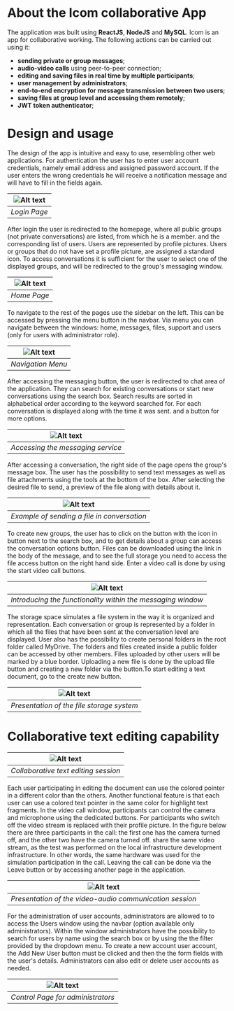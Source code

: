 
# About the Icom collaborative App


The application was built using **ReactJS**, **NodeJS** and **MySQL**. Icom is an app for collaborative working. The following actions can be carried out using it:
-   **sending private or group messages**;
-   **audio-video calls** using peer-to-peer connection;
-   **editing and saving files in real time by multiple participants**;
-   **user management by administrators**;
-   **end-to-end encryption for message transmission between two users**;
-   **saving files at group level and accessing them remotely**;
-   **JWT token authenticator**;


# Design and usage 


The design of the app is intuitive and easy to use, resembling other 
web applications. For authentication the user has to enter
user account credentials, namely email address and assigned password
account. If the user enters the wrong credentials he will receive
a notification message and will have to fill in the fields again.

| ![Alt text ](./pictures/image.png) | 
|:--:| 
| *Login Page* |

After login the user is redirected to the homepage,
where all public groups (not private conversations) are listed, from which he is a member.
and the corresponding list of users. Users are
represented by profile pictures. Users or groups that do not have
set a profile picture, are assigned a standard icon. To access
conversations it is sufficient for the user to select one of the displayed groups,
and will be redirected to the group's messaging window.

| ![Alt text ](./pictures/image-1.png) | 
|:--:| 
| *Home Page* |

To navigate to the rest of the pages use the sidebar on the left.
This can be accessed by pressing the menu button in the navbar. Via
menu you can navigate between the windows: home, messages, files,
support and users (only for users with administrator role).

| ![Alt text ](./pictures/image-2.png) | 
|:--:| 
| *Navigation Menu* |

After accessing the messaging button, the user is redirected to
chat area of the application. They can search for existing conversations
or start new conversations using the search box. Search results
are sorted in alphabetical order according to the keyword searched for. For each
conversation is displayed along with the time it was sent.
and a button for more options.

| ![Alt text ](./pictures/image-3.png) | 
|:--:| 
| *Accessing the messaging service* |

After accessing a conversation, the right side of the page opens
the group's message box. The user has the possibility to send
text messages as well as file attachments using the tools at the bottom of the
box. After selecting the desired file to send, a
preview of the file along with details about it.

| ![Alt text ](./pictures/image-4.png) | 
|:--:| 
| *Example of sending a file in conversation* |

To create new groups, the user has to click on the button with the icon in
button next to the search box, and to get details about a
group can access the conversation options button. Files can be
downloaded using the link in the body of the message, and to see the full
storage you need to access the file access button on the right hand side. Enter
a video call is done by using the start video call buttons.

| ![Alt text ](./pictures/image-5.png) | 
|:--:| 
| *Introducing the functionality within the messaging window* |

The storage space simulates a file system in the way it is organized and
representation. Each conversation or group is represented by a folder in which
all the files that have been sent at the conversation level are displayed. User
also has the possibility to create personal folders in the root folder called
MyDrive. The folders and files created inside a public folder can be
accessed by other members. Files uploaded by other users will be marked
by a blue border. Uploading a new file is done by
the upload file button and creating a new folder via the
button.To start editing a text document, go to
the create new button.

| ![Alt text ](./pictures/image-6.png) | 
|:--:| 
| *Presentation of the file storage system* |

# Collaborative text editing capability


| ![Alt text ](./pictures/image-7.png) | 
|:--:| 
| *Collaborative text editing session* |

Each user participating in editing the document can use the
colored pointer in a different color than the others. Another functional feature is
that each user can use a colored text pointer in the same color for
highlight text fragments. In the video call window, participants can control the camera
and microphone using the dedicated buttons. For participants who switch off
the video stream is replaced with their profile picture. In the figure
below there are three participants in the call: the first one has the camera turned off, and the other two have the camera turned off.
share the same video stream, as the test was performed on the local infrastructure
development infrastructure. In other words, the same hardware was used for the simulation
participation in the call. Leaving the call can be done via the
Leave button or by accessing another page in the application.

| ![Alt text ](./pictures/image-8.png) | 
|:--:| 
| *Presentation of the video-audio communication session* |

For the administration of user accounts, administrators are allowed to
to access the Users window using the navbar (option available only
administrators). Within the window administrators have the possibility to
search for users by name using the search box or by using the
the filter provided by the dropdown menu. To create a new account
user account, the Add New User button must be clicked and then the
the form fields with the user's details. Administrators can also
edit or delete user accounts as needed.

| ![Alt text ](./pictures/image-9.png) | 
|:--:| 
| *Control Page for administrators* |